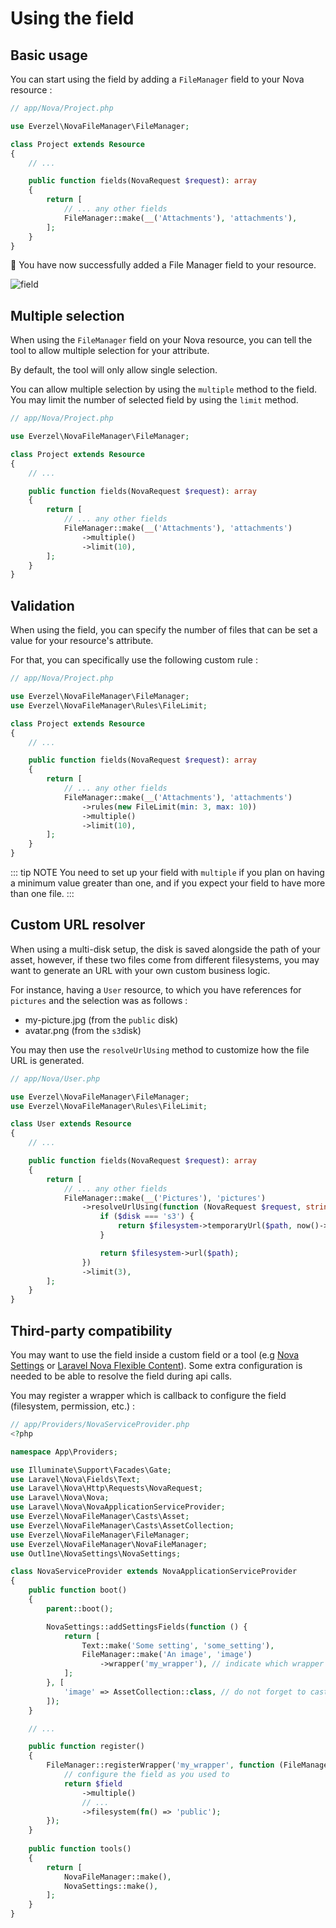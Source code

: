 # Using the field

## Basic usage

You can start using the field by adding a `FileManager` field to your Nova resource :

```php
// app/Nova/Project.php

use Everzel\NovaFileManager\FileManager;

class Project extends Resource
{
    // ...

    public function fields(NovaRequest $request): array
    {
        return [
            // ... any other fields
            FileManager::make(__('Attachments'), 'attachments'),
        ];
    }
}
```

🎉 You have now successfully added a File Manager field to your resource.

<img src="./images/field.png" alt="field"/>

## Multiple selection

When using the `FileManager` field on your Nova resource, you can tell the tool to allow multiple selection for your
attribute.

By default, the tool will only allow single selection.

You can allow multiple selection by using the `multiple` method to the field. You may limit the number of selected field
by using the `limit` method.

```php
// app/Nova/Project.php

use Everzel\NovaFileManager\FileManager;

class Project extends Resource
{
    // ...

    public function fields(NovaRequest $request): array
    {
        return [
            // ... any other fields
            FileManager::make(__('Attachments'), 'attachments')
                ->multiple()
                ->limit(10),
        ];
    }
}
```


## Validation

When using the field, you can specify the number of files that can be set a value for your resource's attribute.

For that, you can specifically use the following custom rule :

```php
// app/Nova/Project.php

use Everzel\NovaFileManager\FileManager;
use Everzel\NovaFileManager\Rules\FileLimit;

class Project extends Resource
{
    // ...

    public function fields(NovaRequest $request): array
    {
        return [
            // ... any other fields
            FileManager::make(__('Attachments'), 'attachments')
                ->rules(new FileLimit(min: 3, max: 10))
                ->multiple()
                ->limit(10),
        ];
    }
}
```
::: tip NOTE
You need to set up your field with `multiple` if you plan on having a minimum value greater than one, and if
you expect your field to have more than one file.
:::

## Custom URL resolver

When using a multi-disk setup, the disk is saved alongside the path of your asset, however, if these two files come from
different filesystems, you may want to generate an URL with your own custom business logic.

For instance, having a `User` resource, to which you have references for `pictures` and the selection was as follows :

- my-picture.jpg (from the `public` disk)
- avatar.png (from the `s3`disk)

You may then use the `resolveUrlUsing` method to customize how the file URL is generated.

```php
// app/Nova/User.php

use Everzel\NovaFileManager\FileManager;
use Everzel\NovaFileManager\Rules\FileLimit;

class User extends Resource
{
    // ...

    public function fields(NovaRequest $request): array
    {
        return [
            // ... any other fields
            FileManager::make(__('Pictures'), 'pictures')
                ->resolveUrlUsing(function (NovaRequest $request, string $path, string $disk, Filesystem $filesystem) {
                    if ($disk === 's3') {
                        return $filesystem->temporaryUrl($path, now()->addMinutes(5));
                    }

                    return $filesystem->url($path);
                })
                ->limit(3),
        ];
    }
}
```

## Third-party compatibility

You may want to use the field inside a custom field or a tool (e.g [Nova Settings](https://github.com/outl1ne/nova-settings) or [Laravel Nova Flexible Content](https://github.com/whitecube/nova-flexible-content)). Some extra configuration is needed to be able to resolve the field during api calls.

You may register a wrapper which is callback to configure the field (filesystem, permission, etc.) :

```php
// app/Providers/NovaServiceProvider.php
<?php

namespace App\Providers;

use Illuminate\Support\Facades\Gate;
use Laravel\Nova\Fields\Text;
use Laravel\Nova\Http\Requests\NovaRequest;
use Laravel\Nova\Nova;
use Laravel\Nova\NovaApplicationServiceProvider;
use Everzel\NovaFileManager\Casts\Asset;
use Everzel\NovaFileManager\Casts\AssetCollection;
use Everzel\NovaFileManager\FileManager;
use Everzel\NovaFileManager\NovaFileManager;
use Outl1ne\NovaSettings\NovaSettings;

class NovaServiceProvider extends NovaApplicationServiceProvider
{
    public function boot()
    {
        parent::boot();

        NovaSettings::addSettingsFields(function () {
            return [
                Text::make('Some setting', 'some_setting'),
                FileManager::make('An image', 'image')
                    ->wrapper('my_wrapper'), // indicate which wrapper to use
            ];
        }, [
            'image' => AssetCollection::class, // do not forget to cast
        ]);
    }

    // ...

    public function register()
    {
        FileManager::registerWrapper('my_wrapper', function (FileManager $field) {
            // configure the field as you used to
            return $field
                ->multiple()
                // ...
                ->filesystem(fn() => 'public');
        });
    }
    
    public function tools()
    {
        return [
            NovaFileManager::make(),
            NovaSettings::make(),
        ];
    }
}
```
